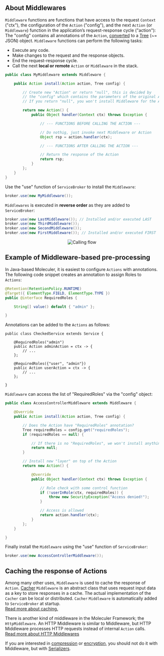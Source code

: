 ## About Middlewares

`Middleware` functions are functions that have access to the request `Context` ("ctx"),
the configuration of the `Action` ("config"),
and the next `Action` (or `Middleware`) function in the application’s request-response cycle ("action"):
The "config" contains all annotations of the `Action`,
[converted](actions.html#converting-java-annotations-to-platform-independent-properties)
to a [Tree](https://berkesa.github.io/datatree/introduction.html) (~= JSON) object.
`Middleware` functions can perform the following tasks:

- Execute any code.
- Make changes to the request and the response objects.
- End the request-response cycle.
- Call the next **local or remote** `Action` or `Middleware` in the stack.

```java
public class MyMiddleware extends Middleware {

    public Action install(Action action, Tree config) {

        // Create new "Action" or return "null", this is decided by
        // the "config" which contains the parameters of the original Action.
        // If you return "null", you won't install Middleware for the Action.

        return new Action() {
            public Object handler(Context ctx) throws Exception {

                // --- FUNCTIONS BEFORE CALLING THE ACTION ---

                // Do nothig, just invoke next Middleware or Action
                Object rsp = action.handler(ctx);

                // --- FUNCTIONS AFTER CALLING THE ACTION ---

                // Return the response of the Action
                return rsp;
            }
        };
    }
}
```

Use the "use" function of `ServiceBroker` to install the `Middleware`:

```java
broker.use(new MyMiddleware());
```

`Middlewares` is executed in **reverse order** as they are added to `ServiceBroker`:

```java
broker.use(new LastMiddleware()); // Installed and/or executed LAST
broker.use(new ThirdMiddleware());
broker.use(new SecondMiddleware());
broker.use(new FirstMiddleware()); // Installed and/or executed FIRST
```

<div align="center">
    <img src="middlewares.svg" alt="Calling flow" class="zoom" />
</div>

## Example of Middleware-based pre-processing

In Java-based Moleculer, it is easiest to configure `Actions` with annotations.
The following code snippet creates an annotation to assign Roles to `Actions`:

```java
@Retention(RetentionPolicy.RUNTIME)
@Target({ ElementType.FIELD, ElementType.TYPE })
public @interface RequiredRoles {

    String[] value() default { "admin" };

}
```

Annotations can be added to the `Actions` as follows:

```java{3,8}
public class CheckedService extends Service {

    @RequiredRoles("admin")
    public Action adminAction = ctx -> {
        // ...
    };

    @RequiredRoles({"user", "admin"})
    public Action userAction = ctx -> {
        // ...
    };

}
```

`Middleware` can access the list of "RequiredRoles" via the "config" object:

```java
public class AccessControllerMiddleware extends Middleware {

    @Override
    public Action install(Action action, Tree config) {

        // Does the Action have "RequiredRoles" annotation?
        Tree requiredRoles = config.get("requiredRoles");
        if (requiredRoles == null) {

            // If there is no "RequiredRoles", we won't install anything
            return null;
        }

        // Install new "layer" on top of the Action
        return new Action() {

            @Override
            public Object handler(Context ctx) throws Exception {

                // Role check with some control function
                if (!userInRole(ctx, requiredRoles)) {
                    throw new SecurityException("Access denied!");
                }

                // Access is allowed
                return action.handler(ctx);
            }
        };
    }

}
```

Finally install the `Middleware` using the "use" function of `ServiceBroker`:

```java
broker.use(new AccessControllerMiddleware());
```

## Caching the response of Actions

Among many other uses, `Middleware` is used to cache the response of `Action`.
[Cacher](https://github.com/moleculer-java/moleculer-java/blob/master/src/main/java/services/moleculer/cacher/Cacher.java)
`Middleware` is an abstract class that uses request input data as a key to store responses in a cache.
The actual implementation of the `Cacher` can be local or distributed.
`Cacher` `Middleware` is automatically added to `ServiceBroker` at startup.  
[Read more about caching.](caching.html#caching-action-calls)

There is another kind of middleware in the Moleculer Framework; the `HttpMiddleware`.
An HTTP Middleware is similar to Middleware, but HTTP Middleware processes HTTP requests instead of internal `Action` calls.  
[Read more about HTTP Middlewares](moleculer-web.html#http-middlewares)

If you are interested in
[compression](serializers.html#compressing-messages)
or
[encryption](serializers.html#message-level-encryption),
you should not do it with Middleware, but with
[Serializers](serializers.html#about-data-serialization).